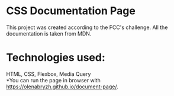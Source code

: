 # CSS Documentation Page
This project was created according to the FCC's challenge. All the documentation is taken from MDN.
# Technologies used:
HTML, CSS, Flexbox, Media Query<br>
*You can run the page in browser with https://olenabryzh.github.io/document-page/.

